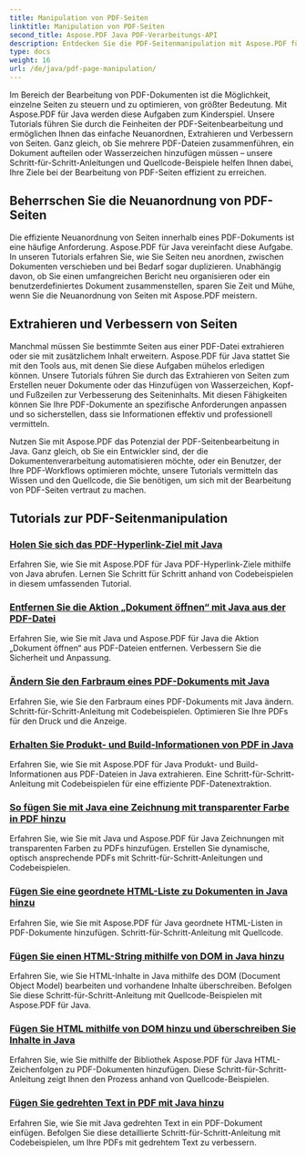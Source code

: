 ```yaml
---
title: Manipulation von PDF-Seiten
linktitle: Manipulation von PDF-Seiten
second_title: Aspose.PDF Java PDF-Verarbeitungs-API
description: Entdecken Sie die PDF-Seitenmanipulation mit Aspose.PDF für Java. Erfahren Sie, wie Sie PDF-Seiten mühelos neu anordnen, extrahieren und verbessern.
type: docs
weight: 16
url: /de/java/pdf-page-manipulation/
---
```


Im Bereich der Bearbeitung von PDF-Dokumenten ist die Möglichkeit, einzelne Seiten zu steuern und zu optimieren, von größter Bedeutung. Mit Aspose.PDF für Java werden diese Aufgaben zum Kinderspiel. Unsere Tutorials führen Sie durch die Feinheiten der PDF-Seitenbearbeitung und ermöglichen Ihnen das einfache Neuanordnen, Extrahieren und Verbessern von Seiten. Ganz gleich, ob Sie mehrere PDF-Dateien zusammenführen, ein Dokument aufteilen oder Wasserzeichen hinzufügen müssen – unsere Schritt-für-Schritt-Anleitungen und Quellcode-Beispiele helfen Ihnen dabei, Ihre Ziele bei der Bearbeitung von PDF-Seiten effizient zu erreichen.

## Beherrschen Sie die Neuanordnung von PDF-Seiten

Die effiziente Neuanordnung von Seiten innerhalb eines PDF-Dokuments ist eine häufige Anforderung. Aspose.PDF für Java vereinfacht diese Aufgabe. In unseren Tutorials erfahren Sie, wie Sie Seiten neu anordnen, zwischen Dokumenten verschieben und bei Bedarf sogar duplizieren. Unabhängig davon, ob Sie einen umfangreichen Bericht neu organisieren oder ein benutzerdefiniertes Dokument zusammenstellen, sparen Sie Zeit und Mühe, wenn Sie die Neuanordnung von Seiten mit Aspose.PDF meistern.

## Extrahieren und Verbessern von Seiten

Manchmal müssen Sie bestimmte Seiten aus einer PDF-Datei extrahieren oder sie mit zusätzlichem Inhalt erweitern. Aspose.PDF für Java stattet Sie mit den Tools aus, mit denen Sie diese Aufgaben mühelos erledigen können. Unsere Tutorials führen Sie durch das Extrahieren von Seiten zum Erstellen neuer Dokumente oder das Hinzufügen von Wasserzeichen, Kopf- und Fußzeilen zur Verbesserung des Seiteninhalts. Mit diesen Fähigkeiten können Sie Ihre PDF-Dokumente an spezifische Anforderungen anpassen und so sicherstellen, dass sie Informationen effektiv und professionell vermitteln.

Nutzen Sie mit Aspose.PDF das Potenzial der PDF-Seitenbearbeitung in Java. Ganz gleich, ob Sie ein Entwickler sind, der die Dokumentenverarbeitung automatisieren möchte, oder ein Benutzer, der Ihre PDF-Workflows optimieren möchte, unsere Tutorials vermitteln das Wissen und den Quellcode, die Sie benötigen, um sich mit der Bearbeitung von PDF-Seiten vertraut zu machen.

## Tutorials zur PDF-Seitenmanipulation
### [Holen Sie sich das PDF-Hyperlink-Ziel mit Java](./get-pdf-hyperlink-destination-using-java/)
Erfahren Sie, wie Sie mit Aspose.PDF für Java PDF-Hyperlink-Ziele mithilfe von Java abrufen. Lernen Sie Schritt für Schritt anhand von Codebeispielen in diesem umfassenden Tutorial.
### [Entfernen Sie die Aktion „Dokument öffnen“ mit Java aus der PDF-Datei](./remove-document-open-action-from-pdf-file-using-java/)
Erfahren Sie, wie Sie mit Java und Aspose.PDF für Java die Aktion „Dokument öffnen“ aus PDF-Dateien entfernen. Verbessern Sie die Sicherheit und Anpassung.
### [Ändern Sie den Farbraum eines PDF-Dokuments mit Java](./change-color-space-of-pdf-document-using-java/)
Erfahren Sie, wie Sie den Farbraum eines PDF-Dokuments mit Java ändern. Schritt-für-Schritt-Anleitung mit Codebeispielen. Optimieren Sie Ihre PDFs für den Druck und die Anzeige.
### [Erhalten Sie Produkt- und Build-Informationen von PDF in Java](./get-product-and-build-information-of-pdf-in-java/)
Erfahren Sie, wie Sie mit Aspose.PDF für Java Produkt- und Build-Informationen aus PDF-Dateien in Java extrahieren. Eine Schritt-für-Schritt-Anleitung mit Codebeispielen für eine effiziente PDF-Datenextraktion.
### [So fügen Sie mit Java eine Zeichnung mit transparenter Farbe in PDF hinzu](./how-to-add-drawing-with-transparent-color-in-pdf-using-java/)
Erfahren Sie, wie Sie mit Java und Aspose.PDF für Java Zeichnungen mit transparenten Farben zu PDFs hinzufügen. Erstellen Sie dynamische, optisch ansprechende PDFs mit Schritt-für-Schritt-Anleitungen und Codebeispielen.
### [Fügen Sie eine geordnete HTML-Liste zu Dokumenten in Java hinzu](./add-html-ordered-list-into-documents-in-java/)
Erfahren Sie, wie Sie mit Aspose.PDF für Java geordnete HTML-Listen in PDF-Dokumente hinzufügen. Schritt-für-Schritt-Anleitung mit Quellcode.
### [Fügen Sie einen HTML-String mithilfe von DOM in Java hinzu](./add-html-string-using-dom-in-java/)
Erfahren Sie, wie Sie HTML-Inhalte in Java mithilfe des DOM (Document Object Model) bearbeiten und vorhandene Inhalte überschreiben. Befolgen Sie diese Schritt-für-Schritt-Anleitung mit Quellcode-Beispielen mit Aspose.PDF für Java.
### [Fügen Sie HTML mithilfe von DOM hinzu und überschreiben Sie Inhalte in Java](./add-html-using-dom-and-overwrite-content-in-java/)
Erfahren Sie, wie Sie mithilfe der Bibliothek Aspose.PDF für Java HTML-Zeichenfolgen zu PDF-Dokumenten hinzufügen. Diese Schritt-für-Schritt-Anleitung zeigt Ihnen den Prozess anhand von Quellcode-Beispielen.
### [Fügen Sie gedrehten Text in PDF mit Java hinzu](./add-rotated-text-in-pdf-using-java/)
Erfahren Sie, wie Sie mit Java gedrehten Text in ein PDF-Dokument einfügen. Befolgen Sie diese detaillierte Schritt-für-Schritt-Anleitung mit Codebeispielen, um Ihre PDFs mit gedrehtem Text zu verbessern.